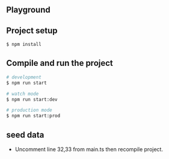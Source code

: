 


## Playground


## Project setup

```bash
$ npm install
```

## Compile and run the project

```bash
# development
$ npm run start

# watch mode
$ npm run start:dev

# production mode
$ npm run start:prod
```


## seed data
- Uncomment line 32,33 from main.ts then recompile project.